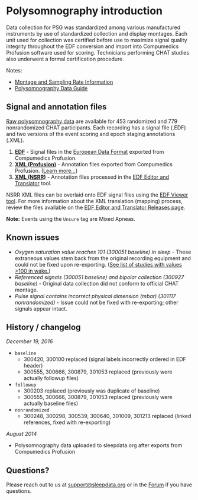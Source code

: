 # Polysomnography introduction

Data collection for PSG was standardized among various manufactured instruments by use of standardized collection and display montages. Each unit used for collection was certified before use to maximize signal quality integrity throughout the EDF conversion and import into Compumedics Profusion software used for scoring. Technicians performing CHAT studies also underwent a formal certification procedure.

Notes:

- [Montage and Sampling Rate Information](:pages_path:/equipment/montage-and-sampling-rate-information.md)
- [Polysomnography Data Guide](:pages_path:/psg-data-guide/3-00-psg-data-guide-toc.md.md)

## Signal and annotation files

[Raw polysomnography data](:files_path:/) are available for 453 randomized and 779 nonrandomized CHAT participants. Each recording has a signal file (.EDF) and two versions of the event scoring and epoch staging annotations (.XML).

1. **[EDF](:files_path:/polysomnography/edfs)** - Signal files in the [European Data Format](http://www.edfplus.info/) exported from Compumedics Profusion.
2. **[XML (Profusion)](:files_path:/polysomnography/annotations-events-profusion)** - Annotation files exported from Compumedics Profusion. ([Learn more...](https://github.com/nsrr/edf-editor-translator/wiki/Compumedics-Annotation-Format))
3. **[XML (NSRR)](:files_path:/polysomnography/annotations-events-nsrr)** - Annotation files processed in the [EDF Editor and Translator](https://github.com/nsrr/edf-editor-translator) tool.

NSRR XML files can be overlaid onto EDF signal files using the [EDF Viewer tool](https://github.com/nsrr/edf-viewer). For more information about the XML translation (mapping) process, review the files available on the [EDF Editor and Translator Releases page](https://github.com/nsrr/edf-editor-translator/releases).

**Note:** Events using the `Unsure` tag are Mixed Apneas.

## Known issues

- *Oxygen saturation value reaches 101 (300051 baseline) in sleep* - These extraneous values stem back from the original recording equipment and could not be fixed upon re-exporting. ([See list of studies with values >100 in wake.](:pages_path:/polysomnography-sao2-exceeds-100.md))
- *Referenced signals (300051 baseline) and bipolar collection (300927 baseline)* - Original data collection did not conform to official CHAT montage.
- *Pulse signal contains incorrect physical dimension (mbar) (301117 nonrandomized)* - Issue could not be fixed with re-exporting; other signals appear intact.

## History / changelog

*December 19, 2016*
- `baseline`
  - 300420, 300100 replaced (signal labels incorrectly ordered in EDF header)
  - 300555, 300666, 300879, 301053 replaced (previously were actually followup files)
- `followup`
  - 300203 replaced (previously was duplicate of baseline)
  - 300555, 300666, 300879, 301053 replaced (previously were actually baseline files)
- `nonrandomized`
  - 300248, 300298, 300539, 300640, 301009, 301213 replaced (linked references, fixed with re-exporting)

*August 2014*
- Polysomnography data uploaded to sleepdata.org after exports from Compumedics Profusion

## Questions?

Please reach out to us at support@sleepdata.org or in the [Forum](https://sleepdata.org/forum) if you have questions.

